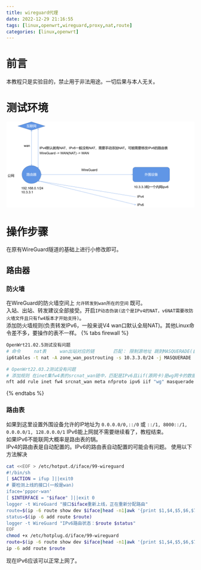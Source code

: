 ```yaml
---
title: wireguard代理
date: 2022-12-29 21:16:55
tags: [linux,openwrt,wireguard,proxy,nat,route]
categories: [linux,openwrt]
---
```

# 前言
本教程只是实验目的，禁止用于非法用途。一切后果与本人无关。

# 测试环境
![WireGuard代理](/images/WireGuard代理.png)

# 操作步骤
在原有WireGuard隧道的基础上进行小修改即可。 
## 路由器
### 防火墙
在WireGuard的防火墙空间上 `允许转发到wan所在的空间` 既可。  
入站、出站、转发建议全部接受。开启`IP动态伪装(这个是IPv4的NAT，v6NAT需要改防火墙文件且只有fw4版本才开始支持)`。  
添加防火墙规则(负责转发IPv6，一般来说V4 wan口默认全局NAT)。其他Linux命令差不多，要操作的表不一样。
{% tabs firewall %}
<!-- tab iptables(22.03之前) -->
```bash
OpenWrt21.02.5测试没有问题
# 命令     nat表     wan出站对应的链       匹配： 限制源地址 跳到MASQUERADE(自动重写地址为出站端口)
ip6tables -t nat -A zone_wan_postrouting -s 10.3.3.0/24 -j MASQUERADE
```
<!-- endtab -->
<!-- tab nftables(22.03之后) -->
```bash
# OpenWrt22.03.2测试没有问题
# 添加规则 在inet集fw4表的srcnat_wan链中，匹配是IPv6且iif(源网卡)是wg网卡的数据做masquerade(自动重写地址为出站端口)
nft add rule inet fw4 srcnat_wan meta nfproto ipv6 iif "wg" masquerade
```
<!-- endtab -->
{% endtabs %}
### 路由表
如果到这里设置外围设备允许的IP地址为 `0.0.0.0/0,::/0` 或 `::/1, 8000::/1, 0.0.0.0/1, 128.0.0.0/1` IPv6能上网就不需要继续看了，教程结束。  
如果IPv6不能联网大概率是路由表的锅。  
IPv4的路由表是自动配置的。IPv6的路由表自动配置的可能会有问题。
使用以下方法解决
```bash
cat <<EOF > /etc/hotput.d/iface/99-wireguard
#!/bin/sh
[ $ACTION = ifup ]||exit0
# 要检测上线的接口(一般是wan)
iface='pppor-wan'
[ $INTERFACE = "$iface" ]||exit 0
logger -t WireGuard "接口$iface重新上线，正在重新分配路由"
route=$(ip -6 route show dev $iface|head -n1|awk '{print $1,$4,$5,$6,$7}')
status=$(ip -6 add route $route)
logger -t WireGuard "IPv6路由状态：$route $status"
EOF
chmod +x /etc/hotplug.d/iface/99-wireguard
route=$(ip -6 route show dev $iface|head -n1|awk '{print $1,$4,$5,$6,$7}')
ip -6 add route $route
```
现在IPv6应该可以正常上网了。